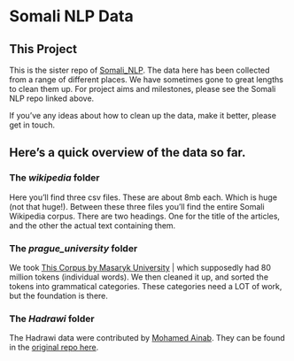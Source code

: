 # Somali NLP Data 

## This Project 
This is the sister repo of [Somali_NLP]().  The data here has been collected from a range of different places. We have sometimes gone to great lengths to clean them up. For project aims and milestones, please see the Somali NLP repo linked above. 

If you’ve any ideas about how to clean up the data, make it better, please get in touch. 

## Here’s a quick overview of the data so far. 

### The *wikipedia* folder
Here you’ll find three csv files. These are about 8mb each. Which is huge (not that huge!). Between these three files you’ll find the entire Somali Wikipedia corpus. There are two headings. One for the title of the articles, and the other the actual text containing them. 

### The *prague_university* folder 
We took [This Corpus by Masaryk University](http://habit-project.eu/wiki/SetOfEthiopianWebCorpora) | which supposedly had 80 million tokens (individual words). We then cleaned it up, and sorted the tokens into grammatical categories. These categories need a LOT of work, but the foundation is there. 

### The *Hadrawi* folder
The Hadrawi data were contributed by [Mohamed Ainab](https://twitter.com/mohamedainab). 
They can be found in the [original repo here](https://github.com/codeforsomalia/hadrawi). 
